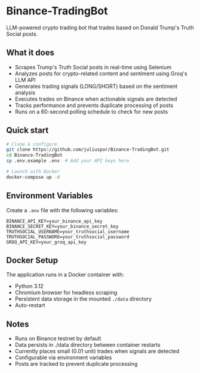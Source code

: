 # Binance-TradingBot

LLM-powered crypto trading bot that trades based on Donald Trump's Truth Social posts.

## What it does
- Scrapes Trump's Truth Social posts in real-time using Selenium
- Analyzes posts for crypto-related content and sentiment using Groq's LLM API
- Generates trading signals (LONG/SHORT) based on the sentiment analysis
- Executes trades on Binance when actionable signals are detected
- Tracks performance and prevents duplicate processing of posts
- Runs on a 60-second polling schedule to check for new posts

## Quick start

```bash
# Clone & configure
git clone https://github.com/juliuspor/Binance-TradingBot.git
cd Binance-TradingBot
cp .env.example .env  # Add your API keys here

# Launch with Docker 
docker-compose up -d
```

## Environment Variables
Create a `.env` file with the following variables:

```
BINANCE_API_KEY=your_binance_api_key
BINANCE_SECRET_KEY=your_binance_secret_key
TRUTHSOCIAL_USERNAME=your_truthsocial_username
TRUTHSOCIAL_PASSWORD=your_truthsocial_password
GROQ_API_KEY=your_groq_api_key
```

## Docker Setup
The application runs in a Docker container with:
- Python 3.12
- Chromium browser for headless scraping
- Persistent data storage in the mounted `./data` directory
- Auto-restart 

## Notes
- Runs on Binance testnet by default
- Data persists in ./data directory between container restarts
- Currently places small (0.01 unit) trades when signals are detected
- Configurable via environment variables
- Posts are tracked to prevent duplicate processing